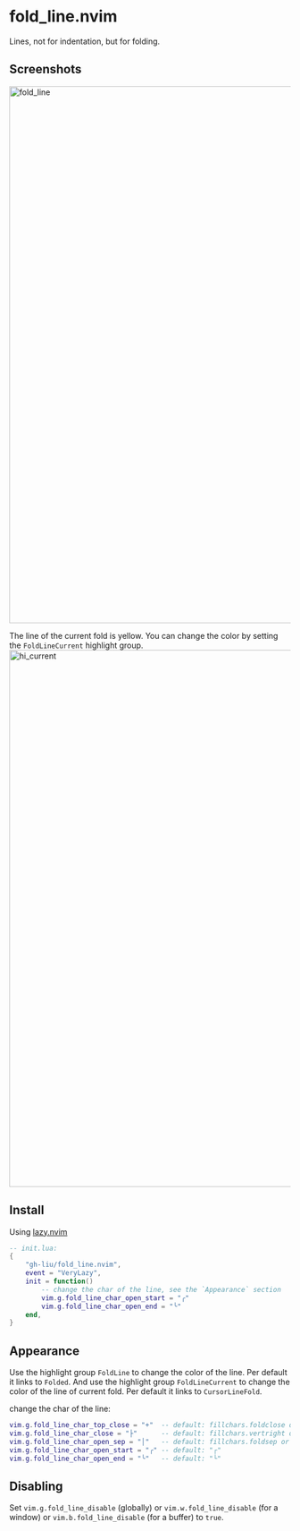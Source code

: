 # fold_line.nvim

Lines, not for indentation, but for folding.

## Screenshots

<img width="960" alt="fold_line" src="https://github.com/user-attachments/assets/88ab809b-0de2-43df-b23a-e9dee7c0d30e">

The line of the current fold is yellow. You can change the color by setting the `FoldLineCurrent` highlight group.
<img width="960" alt="hi_current" src="https://github.com/user-attachments/assets/0fd67967-5dac-439d-9230-cc6538064e9e">


## Install

Using [lazy.nvim](https://github.com/folke/lazy.nvim)

```lua
-- init.lua:
{
    "gh-liu/fold_line.nvim",
    event = "VeryLazy",
    init = function()
        -- change the char of the line, see the `Appearance` section
        vim.g.fold_line_char_open_start = "╭"
        vim.g.fold_line_char_open_end = "╰"
    end,
}
```

## Appearance

Use the highlight group `FoldLine` to change the color of the line. Per default it links to `Folded`.
And use the highlight group `FoldLineCurrent` to change the color of the line of current fold. Per default it links to `CursorLineFold`.

change the char of the line:
```lua
vim.g.fold_line_char_top_close = "+"  -- default: fillchars.foldclose or "+"
vim.g.fold_line_char_close = "├"      -- default: fillchars.vertright or "├"
vim.g.fold_line_char_open_sep = "│"   -- default: fillchars.foldsep or "│"
vim.g.fold_line_char_open_start = "╭" -- default: "┌"
vim.g.fold_line_char_open_end = "╰"   -- default: "└"
```

## Disabling

Set `vim.g.fold_line_disable` (globally) or `vim.w.fold_line_disable` (for a window) or `vim.b.fold_line_disable` (for a buffer) to `true`.
